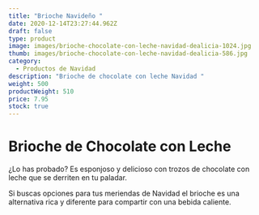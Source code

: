 ```yaml
---
title: "Brioche Navideño "
date: 2020-12-14T23:27:44.962Z
draft: false
type: product
image: images/brioche-chocolate-con-leche-navidad-dealicia-1024.jpg
thumb: images/brioche-chocolate-con-leche-navidad-dealicia-586.jpg
category:
  - Productos de Navidad
description: "Brioche de chocolate con leche Navidad "
weight: 500
productWeight: 510
price: 7.95
stock: true
---
```

# Brioche de Chocolate con Leche  

¿Lo has probado? Es esponjoso y delicioso con trozos de chocolate con leche que se derriten en tu paladar. 

Si buscas opciones para tus meriendas de Navidad el brioche es una alternativa rica y diferente para compartir con una bebida caliente.